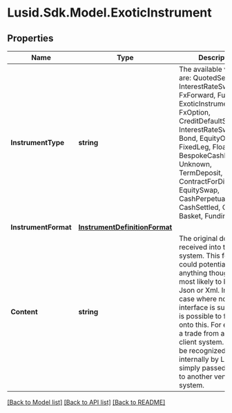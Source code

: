 
# Lusid.Sdk.Model.ExoticInstrument

## Properties

Name | Type | Description | Notes
------------ | ------------- | ------------- | -------------
**InstrumentType** | **string** | The available values are: QuotedSecurity, InterestRateSwap, FxForward, Future, ExoticInstrument, FxOption, CreditDefaultSwap, InterestRateSwaption, Bond, EquityOption, FixedLeg, FloatingLeg, BespokeCashFlowsLeg, Unknown, TermDeposit, ContractForDifference, EquitySwap, CashPerpetual, CashSettled, CdsIndex, Basket, FundingLeg | 
**InstrumentFormat** | [**InstrumentDefinitionFormat**](InstrumentDefinitionFormat.md) |  | 
**Content** | **string** | The original document received into the system. This format could potentially be anything though is most likely to be either Json or Xml. In the case where no other              interface is supported it is possible to fall back onto this.              For example, a trade from an external client system. This may be recognized internally by Lusid or simply passed through to another vendor system. | 

[[Back to Model list]](../README.md#documentation-for-models)
[[Back to API list]](../README.md#documentation-for-api-endpoints)
[[Back to README]](../README.md)

